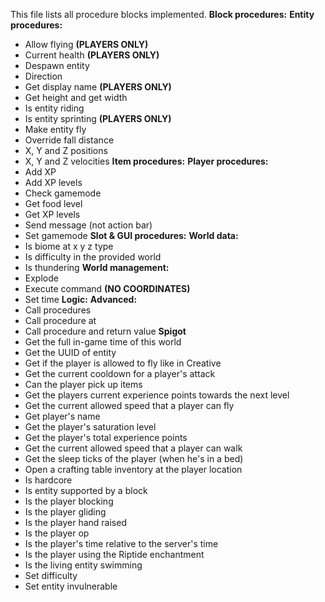 This file lists all procedure blocks implemented.
**Block procedures:**
**Entity procedures:**
- Allow flying **(PLAYERS ONLY)**
- Current health **(PLAYERS ONLY)**
- Despawn entity
- Direction
- Get display name **(PLAYERS ONLY)**
- Get height and get width
- Is entity riding
- Is entity sprinting **(PLAYERS ONLY)**
- Make entity fly
- Override fall distance
- X, Y and Z positions
- X, Y and Z velocities
**Item procedures:**
**Player procedures:**
- Add XP
- Add XP levels
- Check gamemode
- Get food level
- Get XP levels
- Send message (not action bar)
- Set gamemode
**Slot & GUI procedures:**
**World data:**
- Is biome at x y z type
- Is difficulty in the provided world
- Is thundering
**World management:**
- Explode
- Execute command **(NO COORDINATES)**
- Set time
**Logic:**
**Advanced:**
- Call procedures
- Call procedure at
- Call procedure and return value
**Spigot**
- Get the full in-game time of this world
- Get the UUID of entity
- Get if the player is allowed to fly like in Creative
- Get the current cooldown for a player's attack
- Can the player pick up items
- Get the players current experience points towards the next level
- Get the current allowed speed that a player can fly
- Get player's name
- Get the player's saturation level
- Get the player's total experience points
- Get the current allowed speed that a player can walk
- Get the sleep ticks of the player (when he's in a bed)
- Open a crafting table inventory at the player location
- Is hardcore
- Is entity supported by a block
- Is the player blocking
- Is the player gliding
- Is the player hand raised
- Is the player op
- Is the player's time relative to the server's time
- Is the player using the Riptide enchantment
- Is the living entity swimming
- Set difficulty
- Set entity invulnerable
